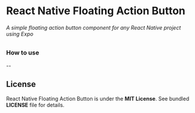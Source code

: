 # React Native Floating Action Button

###### A simple floating action button component for any React Native project using Expo

### How to use
--

## License

React Native Floating Action Button is under the **MIT License**. See bundled **LICENSE** file for details.
